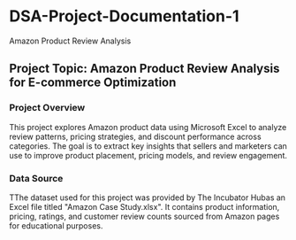 # DSA-Project-Documentation-1
Amazon Product Review Analysis

## Project Topic: Amazon Product Review Analysis for E-commerce Optimization

### Project Overview
This project explores Amazon product data using Microsoft Excel to analyze review patterns, pricing strategies, and discount performance across categories. The goal is to extract key insights that sellers and marketers can use to improve product placement, pricing models, and review engagement.

### Data Source
TThe dataset used for this project was provided by The Incubator Hubas an Excel file titled "Amazon Case Study.xlsx". It contains product information, pricing, ratings, and customer review counts sourced from Amazon pages for educational purposes.

